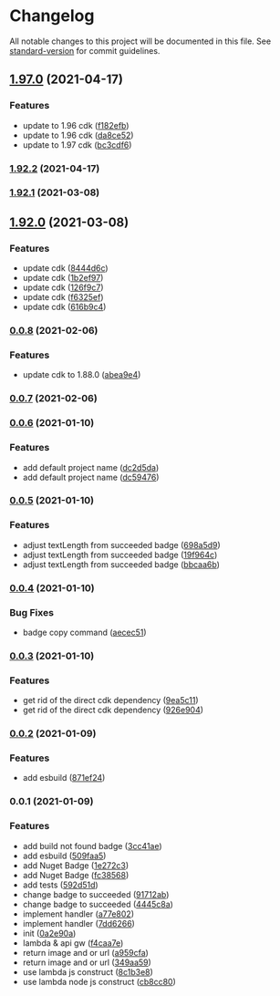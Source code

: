 # Changelog

All notable changes to this project will be documented in this file. See [standard-version](https://github.com/conventional-changelog/standard-version) for commit guidelines.

## [1.97.0](https://github.com/mmuller88/aws-cdk-build-badge/compare/v1.92.2...v1.97.0) (2021-04-17)


### Features

* update to 1.96 cdk ([f182efb](https://github.com/mmuller88/aws-cdk-build-badge/commit/f182efb7b07351c3641ceeab5e48b83ed71820a6))
* update to 1.96 cdk ([da8ce52](https://github.com/mmuller88/aws-cdk-build-badge/commit/da8ce527123e38b811149bd2771cfd9331a081fd))
* update to 1.97 cdk ([bc3cdf6](https://github.com/mmuller88/aws-cdk-build-badge/commit/bc3cdf6439dea6e201cf5466b4ab7a8b7644798b))

### [1.92.2](https://github.com/mmuller88/aws-cdk-build-badge/compare/v1.92.1...v1.92.2) (2021-04-17)

### [1.92.1](https://github.com/mmuller88/aws-cdk-build-badge/compare/v1.92.0...v1.92.1) (2021-03-08)

## [1.92.0](https://github.com/mmuller88/aws-cdk-build-badge/compare/v0.0.8...v1.92.0) (2021-03-08)


### Features

* update cdk ([8444d6c](https://github.com/mmuller88/aws-cdk-build-badge/commit/8444d6ce72af55b00c7358ac1c78dac5b8d0fab5))
* update cdk ([1b2ef97](https://github.com/mmuller88/aws-cdk-build-badge/commit/1b2ef976b5d5b3f6397d5784c7eef8d65957022a))
* update cdk ([126f9c7](https://github.com/mmuller88/aws-cdk-build-badge/commit/126f9c7567204a2493e92b329dbbe401ce8d2511))
* update cdk ([f6325ef](https://github.com/mmuller88/aws-cdk-build-badge/commit/f6325efa4ae74c5a0abad7769592f60f6bae474c))
* update cdk ([616b9c4](https://github.com/mmuller88/aws-cdk-build-badge/commit/616b9c4742c69d161e78aff40afe8d4bc54416b1))

### [0.0.8](https://github.com/mmuller88/aws-cdk-build-badge/compare/v0.0.7...v0.0.8) (2021-02-06)


### Features

* update cdk to 1.88.0 ([abea9e4](https://github.com/mmuller88/aws-cdk-build-badge/commit/abea9e42ccb3f44355c0d01821131c9900310b08))

### [0.0.7](https://github.com/mmuller88/aws-cdk-build-badge/compare/v0.0.6...v0.0.7) (2021-02-06)

### [0.0.6](https://github.com/mmuller88/aws-cdk-build-badge/compare/v0.0.5...v0.0.6) (2021-01-10)


### Features

* add default project name ([dc2d5da](https://github.com/mmuller88/aws-cdk-build-badge/commit/dc2d5da35cf887fe28fd6ad5ef04bddca3170c57))
* add default project name ([dc59476](https://github.com/mmuller88/aws-cdk-build-badge/commit/dc5947662dad27d05d481e5cd9597c607af28765))

### [0.0.5](https://github.com/mmuller88/aws-cdk-build-badge/compare/v0.0.4...v0.0.5) (2021-01-10)


### Features

* adjust textLength from succeeded badge ([698a5d9](https://github.com/mmuller88/aws-cdk-build-badge/commit/698a5d9cf793d55459660207e87ee3c9c62fc977))
* adjust textLength from succeeded badge ([19f964c](https://github.com/mmuller88/aws-cdk-build-badge/commit/19f964c71fc3fceb9b4518386640418b374f8500))
* adjust textLength from succeeded badge ([bbcaa6b](https://github.com/mmuller88/aws-cdk-build-badge/commit/bbcaa6bb56587dcc09817cc8dd98234a811dba33))

### [0.0.4](https://github.com/mmuller88/aws-cdk-build-badge/compare/v0.0.3...v0.0.4) (2021-01-10)


### Bug Fixes

* badge copy command ([aecec51](https://github.com/mmuller88/aws-cdk-build-badge/commit/aecec51f47c034632ee1914e15a41ad7a5d458fc))

### [0.0.3](https://github.com/mmuller88/aws-cdk-build-badge/compare/v0.0.2...v0.0.3) (2021-01-10)


### Features

* get rid of the direct cdk dependency ([9ea5c11](https://github.com/mmuller88/aws-cdk-build-badge/commit/9ea5c11d1f672c7ea47bb6c8e9d2c323ea6d7697))
* get rid of the direct cdk dependency ([926e904](https://github.com/mmuller88/aws-cdk-build-badge/commit/926e904d51ecc926fd5b5f1790ad30a5b1d7a256))

### [0.0.2](https://github.com/mmuller88/aws-cdk-build-badge/compare/v0.0.1...v0.0.2) (2021-01-09)


### Features

* add esbuild ([871ef24](https://github.com/mmuller88/aws-cdk-build-badge/commit/871ef24f4335be2105457f2a604df5181fb79f44))

### 0.0.1 (2021-01-09)


### Features

* add build not found badge ([3cc41ae](https://github.com/mmuller88/aws-cdk-build-badge/commit/3cc41aec4cb6fced4b5268b7d562e9240331b3a7))
* add esbuild ([509faa5](https://github.com/mmuller88/aws-cdk-build-badge/commit/509faa5de1c034db7eb9c5ba7485d1857255ca52))
* add Nuget Badge ([1e272c3](https://github.com/mmuller88/aws-cdk-build-badge/commit/1e272c3bf479a755537c0f4494159fb7c806935a))
* add Nuget Badge ([fc38568](https://github.com/mmuller88/aws-cdk-build-badge/commit/fc38568043e1932dde2c881bc4820f5e0be1eedf))
* add tests ([592d51d](https://github.com/mmuller88/aws-cdk-build-badge/commit/592d51dc8840f56b3d271aa77aa6064a63f35e70))
* change badge to succeeded ([91712ab](https://github.com/mmuller88/aws-cdk-build-badge/commit/91712abbe6cec35db5091aa7608094b097cd9bf0))
* change badge to succeeded ([4445c8a](https://github.com/mmuller88/aws-cdk-build-badge/commit/4445c8ad5d838be20643eca89abc79188b4759fc))
* implement handler ([a77e802](https://github.com/mmuller88/aws-cdk-build-badge/commit/a77e802ee708055f984cfa24798a40045de7d882))
* implement handler ([7dd6266](https://github.com/mmuller88/aws-cdk-build-badge/commit/7dd6266bb11f0a469d5cfc0aaf24a6b29cf0f5d7))
* init ([0a2e90a](https://github.com/mmuller88/aws-cdk-build-badge/commit/0a2e90a4487c54d3238ebb000d34034abbaaae12))
* lambda & api gw ([f4caa7e](https://github.com/mmuller88/aws-cdk-build-badge/commit/f4caa7e35dbb4086ba96f62883da35f20f8ad1a1))
* return image and or url ([a959cfa](https://github.com/mmuller88/aws-cdk-build-badge/commit/a959cfa6cad808441c097356932bd549a701c000))
* return image and or url ([349aa59](https://github.com/mmuller88/aws-cdk-build-badge/commit/349aa595b917b45abb3cb709066015c233cf9b07))
* use lambda js construct ([8c1b3e8](https://github.com/mmuller88/aws-cdk-build-badge/commit/8c1b3e822eb5339cee8c565b99d1d918aab80070))
* use lambda node js construct ([cb8cc80](https://github.com/mmuller88/aws-cdk-build-badge/commit/cb8cc801cc427249af84ba497319f78296a94514))
